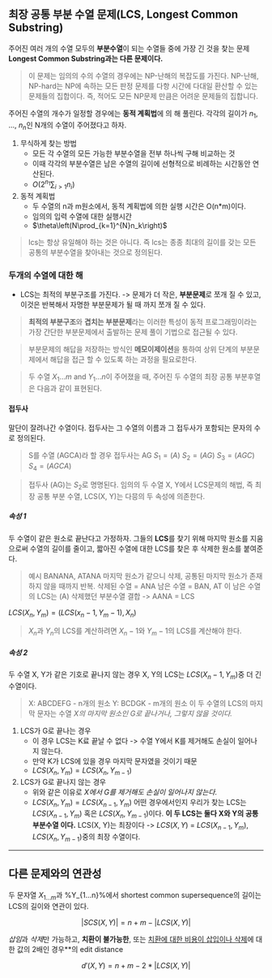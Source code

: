 ## 최장 공통 부분 수열 문제(LCS, Longest Common Substring)

주어진 여러 개의 수열 모두의 **부분수열**이 되는 수열들 중에 가장 긴 것을 찾는 문제
**Longest Common Substring과는 다른 문제이다.**

> 이 문제는 임의의 수의 수열의 경우에는 NP-난해의 복잡도를 가진다.
> NP-난해, NP-hard는 NP에 속하는 모든 판정 문제를 다항 시간에 다대일 환산할 수 있는 문제들의 집합이다.
> 즉, 적어도 모든 NP문제 만큼은 어려운 문제들의 집합니다.

주어진 수열의 개수가 일정할 경우에는 **동적 계획법**에 의 해 풀린다.
각각의 길이가 $n_1$, ..., $n_n$인 N개의 수열이 주어졌다고 하자.

1. 무식하게 찾는 방법
   - 모든 각 수열의 모든 가능한 부분수열을 전부 하나씩 구해 비교하는 것
   - 이때 각각의 부분수열은 남은 수열의 길이에 선형적으로 비례하는 시간동안 연산된다.
   - $O\left(2^{n_1}\sum_{i>1}n_i\right)$
2. 동적 계획법
   - 두 수열의 n과 m원소에서, 동적 계획법에 의한 실행 시간은 O(n*m)이다.
   - 임의의 입력 수열에 대한 실행시간
   - $\theta\left(N\prod_{k=1}^{N}n_k\right)$

> lcs는 항상 유일해야 하는 것은 아니다.
> 즉 lcs는 종종 최대의 길이를 갖는 모든 공통의 부분수열을 찾아내는 것으로 정의된다.

### 두개의 수열에 대한 해

- LCS는 최적의 부분구조를 가진다. -> 문제가 더 작은, **부분문제**로 쪼개 질 수 있고, 이것은 반복해서 자명한 부분문제가 될 때 까지 쪼개 질 수 있다.

> **최적의 부분구조**와 **겹치는 부분문제**라는 이러한 특성이 동적 프로그래밍이라는 가장 간단한 부분문제에서 출발하는 문제 풀이 기법으로 접근될 수 있다.

> 부분문제의 해답을 저장하는 방식인 **메모이제이션**을 통하여 상위 단계의 부분문제에서 해답을 접근 할 수 있도록 하는 과정을 필요로한다.

> 두 수열 $X_1...m$  and $Y_1...n$이 주어졌을 때, 주어진 두 수열의 최장 공통 부분후열은 다음과 같이 표현된다.

#### 접두사

말단이 잘려나간 수열이다.
접두사는 그 수열의 이름과 그 접두사가 포함되는 문자의 수로 정의된다.

> S를 수열 (AGCA)라 할 경우 접두사는 AG
> $S_1 = (A)$
> $S_2 = (AG)$
> $S_3 = (AGC)$
> $S_4 = (AGCA)$

> 접두사 (AG)는 $S_2$로 명명된다.
> 임의의 두 수열 X, Y에서 LCS문제의 해법, 즉 최장 공통 부분 수열, LCS(X, Y)는 다믕의 두 속성에 의존한다.

##### 속성 1

두 수열이 같은 원소로 끝난다고 가정하자. 그들의 **LCS**를 찾기 위해 마지막 원소를 지움으로써 수열의 길이를 줄이고, 짧아진 수열에 대한 LCS를 찾은 후 삭제한 원소를 붙여준다.

> 예시 BANANA, ATANA
> 마지막 원소가 같으니 삭제, 공통된 마지막 원소가 존재하지 않을 때까지 반복. 삭제된 수열 = ANA
> 남은 수열 = BAN, AT
> 이 남은 수열의 LCS는 (A)
> 삭제했던 부분수열 결합 -> AANA = LCS

$LCS(X_n, Y_m) = (LCS(x_n-1, Y_m-1), X_n)$

> $X_n$과 $Y_n$의 LCS를 계산하려면 $X_n-1$와 $Y_m-1$의 LCS를 계산해야 한다.

##### 속성 2

두 수열 X, Y가 같은 기호로 끝나지 않는 경우 X, Y의 LCS는 $LCS(X_n-1, Y_m)$중 더 긴 수열이다.

> X: ABCDEFG - n개의 원소
> Y: BCDGK - m개의 원소
> 이 두 수열의 LCS의 마지막 문자는 수열 *X의 마지막 원소인 G로 끝나거나, 그렇지 않을 것이다.*

1. LCS가 G로 끝나는 경우
   - 이 경우 LCS는 K료 끝날 수 없다 -> 수열 Y에서 K를 제거해도 손실이 일어나지 않는다.
   - 만약 K가 LCS에 있을 경우 마지막 문자였을 것이기 때문
   - $LCS(X_n, Y_m) = LCS(X_n, Y_{m-1})$
2. LCS가 G로 끝나지 않는 경우
   - 위와 같은 이유로 *X에서 G를 제거해도 손실이 일어나지 않는다.*
   - $LCS(X_n, Y_m) = LCS(X_{n-1}, Y_m)$
     어떤 경우에서인지 우리가 찾는 LCS는 $LCS(X_{n-1}, Y_m)$ 혹은 $LCS(X_n, Y_{m-1})$이다.
     **이 두 LCS는 둘다 X와 Y의 공통 부분수열 이다.**
     LCS(X, Y)는 최장이다 -> $LCS(X, Y)$ = $LCS(X_{n-1}, Y_m)$, $LCS(X_n, Y_{m-1})$중의 최장 수열이다.

---

## 다른 문제와의 연관성

두 문자열 $X_{1...m}$과 %Y_{1...n}%에서 shortest common supersequence의 길이는 LCS의 길이와 연관이 있다.

$$
|SCS(X, Y)| = n + m - |LCS(X, Y)|
$$

*삽임*과 *삭제*만 가능하고, **치환이 불가능한**, 또는 <u>치환에 대한 비용이 삽입이나 삭제</u>에 대한 값의 2배인 경우**의 edit distance

$$
d'(X, Y) = n + m - 2 * |LCS(X, Y)|
$$
